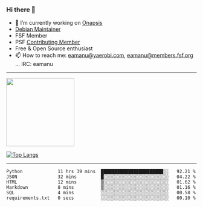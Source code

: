 ### Hi there 👋


- 🔭 I’m currently working on [Onapsis](http://onapsis.com)
- [Debian Maintainer](https://qa.debian.org/developer.php?login=eamanu%40yaerobi.com)
- FSF Member
- PSF [Contributing Member](https://www.python.org/psf/membership/#what-membership-classes-are-there)
- Free & Open Source enthusiast 
- 📫 How to reach me: eamanu@yaerobi.com, eamanu@members.fsf.org ... IRC: eamanu

---

<img height="180em" src="https://github-readme-stats.vercel.app/api?theme=dark&username=eamanu&show_icons=true&hide_border=true&&count_private=true&include_all_commits=true" />

[![Top Langs](https://github-readme-stats.vercel.app/api/top-langs/?theme=dark&username=eamanu&layout=compact)](https://github.com/anuraghazra/github-readme-stats)

---

<!--START_SECTION:waka-->

```text
Python             11 hrs 39 mins  ███████████████████████░░   92.21 %
JSON               32 mins         █░░░░░░░░░░░░░░░░░░░░░░░░   04.22 %
HTML               12 mins         ▒░░░░░░░░░░░░░░░░░░░░░░░░   01.62 %
Markdown           8 mins          ▒░░░░░░░░░░░░░░░░░░░░░░░░   01.16 %
SQL                4 mins          ░░░░░░░░░░░░░░░░░░░░░░░░░   00.58 %
requirements.txt   0 secs          ░░░░░░░░░░░░░░░░░░░░░░░░░   00.10 %
```

<!--END_SECTION:waka-->
